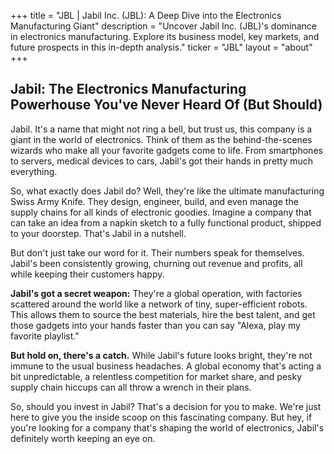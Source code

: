 +++
title = "JBL |  Jabil Inc. (JBL): A Deep Dive into the Electronics Manufacturing Giant"
description = "Uncover Jabil Inc. (JBL)'s dominance in electronics manufacturing. Explore its business model, key markets, and future prospects in this in-depth analysis."
ticker = "JBL"
layout = "about"
+++

        


## Jabil: The Electronics Manufacturing Powerhouse You've Never Heard Of (But Should) 

Jabil. It's a name that might not ring a bell, but trust us, this company is a giant in the world of electronics. Think of them as the behind-the-scenes wizards who make all your favorite gadgets come to life. From smartphones to servers, medical devices to cars, Jabil's got their hands in pretty much everything. 

So, what exactly does Jabil do? Well, they're like the ultimate manufacturing Swiss Army Knife. They design, engineer, build, and even manage the supply chains for all kinds of electronic goodies. Imagine a company that can take an idea from a napkin sketch to a fully functional product, shipped to your doorstep. That's Jabil in a nutshell. 

But don't just take our word for it. Their numbers speak for themselves. Jabil's been consistently growing, churning out revenue and profits, all while keeping their customers happy. 

**Jabil's got a secret weapon:** They're a global operation, with factories scattered around the world like a network of tiny, super-efficient robots. This allows them to source the best materials, hire the best talent, and get those gadgets into your hands faster than you can say "Alexa, play my favorite playlist."

**But hold on, there's a catch.** While Jabil's future looks bright, they're not immune to the usual business headaches.  A global economy that's acting a bit unpredictable, a relentless competition for market share, and pesky supply chain hiccups can all throw a wrench in their plans.

So, should you invest in Jabil? That's a decision for you to make. We're just here to give you the inside scoop on this fascinating company. But hey, if you're looking for a company that's shaping the world of electronics, Jabil's definitely worth keeping an eye on. 

        